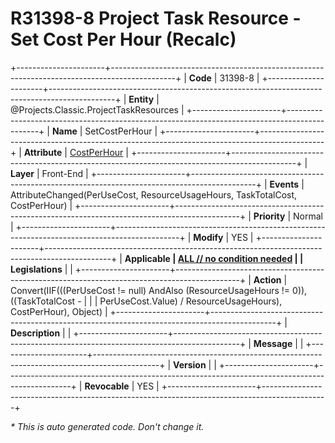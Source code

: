 ﻿---
erp.type: front-end-business-rule
erp.entity: Projects.Classic.ProjectTaskResources
---

# R31398-8 Project Task Resource - Set Cost Per Hour (Recalc)
+----------------------+----------------------------------------------------------------------------------------------+
| **Code**             | 31398-8                                                                                      |
+----------------------+----------------------------------------------------------------------------------------------+
| **Entity**           | @Projects.Classic.ProjectTaskResources                                                       |
+----------------------+----------------------------------------------------------------------------------------------+
| **Name**             | SetCostPerHour                                                                               |
+----------------------+----------------------------------------------------------------------------------------------+
| **Attribute**        | [CostPerHour](../entities/Projects.Classic.ProjectTaskResources.md#costperhour)              |
+----------------------+----------------------------------------------------------------------------------------------+
| **Layer**            | Front-End                                                                                    |
+----------------------+----------------------------------------------------------------------------------------------+
| **Events**           | AttributeChanged(PerUseCost, ResourceUsageHours, TaskTotalCost, CostPerHour)                 |
+----------------------+----------------------------------------------------------------------------------------------+
| **Priority**         | Normal                                                                                       |
+----------------------+----------------------------------------------------------------------------------------------+
| **Modify**           | YES                                                                                          |
+----------------------+----------------------------------------------------------------------------------------------+
| **Applicable         | [ALL // no condition needed](xref:applicable-legislations)                                   |
| Legislations**       |                                                                                              |
+----------------------+----------------------------------------------------------------------------------------------+
| **Action**           | Convert(IIF(((PerUseCost != null) AndAlso (ResourceUsageHours != 0)), ((TaskTotalCost -      |
|                      | PerUseCost.Value) / ResourceUsageHours), CostPerHour), Object)                               |
+----------------------+----------------------------------------------------------------------------------------------+
| **Description**      |                                                                                              |
+----------------------+----------------------------------------------------------------------------------------------+
| **Message**          |                                                                                              |
+----------------------+----------------------------------------------------------------------------------------------+
| **Version**          |                                                                                              |
+----------------------+----------------------------------------------------------------------------------------------+
| **Revocable**        | YES                                                                                          |
+----------------------+----------------------------------------------------------------------------------------------+

*\* This is auto generated code. Don't change it.*
